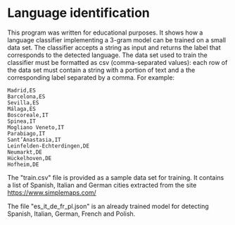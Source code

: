 # Language identification

This program was written for educational purposes.
It shows how a language classifier implementing a 3-gram model can be trained on a small data set.
The classifier accepts a string as input and returns the label that corresponds to the detected language.
The data set used to train the classifier must be formatted as csv (comma-separated values): each row of the data set must contain a string with a portion of text and a the corresponding label separated by a comma. For example:

```  
Madrid,ES
Barcelona,ES
Sevilla,ES
Málaga,ES
Boscoreale,IT
Spinea,IT
Mogliano Veneto,IT
Parabiago,IT
Sant’Anastasia,IT
Leinfelden-Echterdingen,DE
Neumarkt,DE
Hückelhoven,DE
Hofheim,DE
```

The "train.csv" file is provided as a sample data set for training. It contains a list of Spanish, Italian and German cities extracted from the site https://www.simplemaps.com/

The file "es_it_de_fr_pl.json" is an already trained model for detecting Spanish, Italian, German, French and Polish.
